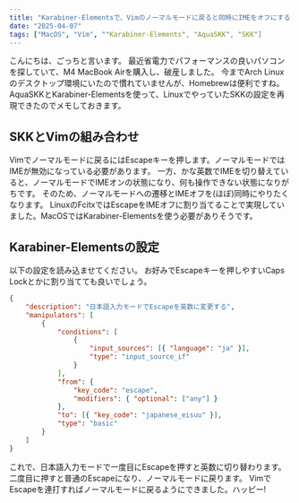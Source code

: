 ```yaml
---
title: "Karabiner-Elementsで、Vimのノーマルモードに戻ると同時にIMEをオフにする"
date: "2025-04-07"
tags: ["MacOS", "Vim", ""Karabiner-Elements", "AquaSKK", "SKK"]
---
```


こんにちは、ごっちと言います。
最近省電力でパフォーマンスの良いパソコンを探していて、M4 MacBook Airを購入し、破産しました。
今までArch Linuxのデスクトップ環境にいたので慣れていませんが、Homebrewは便利ですね。
AquaSKKとKarabiner-Elementsを使って、LinuxでやっていたSKKの設定を再現できたのでメモしておきます。

## SKKとVimの組み合わせ

Vimでノーマルモードに戻るにはEscapeキーを押します。ノーマルモードではIMEが無効になっている必要があります。
一方、かな英数でIMEを切り替えていると、ノーマルモードでIMEオンの状態になり、何も操作できない状態になりがちです。
そのため、ノーマルモードへの遷移とIMEオフを(ほぼ)同時にやりたくなります。
LinuxのFcitxではEscapeをIMEオフに割り当てることで実現していました。MacOSではKarabiner-Elementsを使う必要がありそうです。

## Karabiner-Elementsの設定

以下の設定を読み込ませてください。
お好みでEscapeキーを押しやすいCaps Lockとかに割り当てても良いでしょう。

```json
{
    "description": "日本語入力モードでEscapeを英数に変更する",
    "manipulators": [
        {
            "conditions": [
                {
                    "input_sources": [{ "language": "ja" }],
                    "type": "input_source_if"
                }
            ],
            "from": {
                "key_code": "escape",
                "modifiers": { "optional": ["any"] }
            },
            "to": [{ "key_code": "japanese_eisuu" }],
            "type": "basic"
        }
    ]
}
```

これで、日本語入力モードで一度目にEscapeを押すと英数に切り替わります。
二度目に押すと普通のEscapeになり、ノーマルモードに戻ります。
VimでEscapeを連打すればノーマルモードに戻るようにできました。ハッピー!
